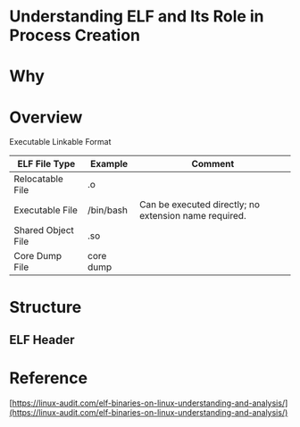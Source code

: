 # Understanding ELF and Its Role in Process Creation

# Why

# Overview

Executable Linkable Format

| **ELF File Type** | **Example** | **Comment** |
| --- | --- | --- |
| Relocatable File | .o |  |
| Executable File | /bin/bash | Can be executed directly; no extension name required. |
| Shared Object File | .so |  |
| Core Dump File | core dump |  |

# Structure

## ELF Header

# Reference

[https://linux-audit.com/elf-binaries-on-linux-understanding-and-analysis/](https://linux-audit.com/elf-binaries-on-linux-understanding-and-analysis/)
